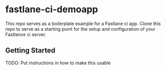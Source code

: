 # fastlane-ci-demoapp

This repo serves as a boilerplate example for a Fastlane ci app.
Clone this repo to serve as a starting point for the setup and configuration of your Fastlance ci server.

## Getting Started

TODO: Put instructions in how to make this usable